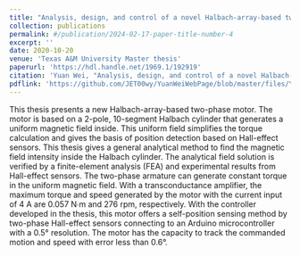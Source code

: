```yaml
---
title: "Analysis, design, and control of a novel Halbach-array-based two-phase motor"
collection: publications
permalink: #/publication/2024-02-17-paper-title-number-4
excerpt: ''
date: 2020-10-20
venue: 'Texas A&M University Master thesis'
paperurl: 'https://hdl.handle.net/1969.1/192919'
citation: 'Yuan Wei, "Analysis, design, and control of a novel Halbach-array-based two-phase motor," Texas A&M University Master thesis, Oct. 2020.'
pdflink: 'https://github.com/JET00wy/YuanWeiWebPage/blob/master/files/Yuan%20Wei%20Thesis.pdf'
---
```


This thesis presents a new Halbach-array-based two-phase motor. The motor is based on a 2-pole, 10-segment Halbach cylinder that generates a uniform magnetic field inside. This uniform field simplifies the torque calculation and gives the basis of position detection based on Hall-effect sensors. This thesis gives a general analytical method to find the magnetic field intensity inside the Halbach cylinder. The analytical field solution is verified by a finite-element analysis (FEA) and experimental results from Hall-effect sensors. The two-phase armature can generate constant torque in the uniform magnetic field. With a transconductance amplifier, the maximum torque and speed generated by the motor with the current input of 4 A are 0.057 N∙m and 276 rpm, respectively. With the controller developed in the thesis, this motor offers a self-position sensing method by two-phase Hall-effect sensors connecting to an Arduino microcontroller with a 0.5° resolution. The motor has the capacity to track the commanded motion and speed with error less than 0.6°.
